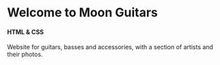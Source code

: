 <h1>Welcome to Moon Guitars</h1>
<h4>HTML & CSS</h4>
<p>Website for guitars, basses and accessories, with a section of artists and their photos. </p>

